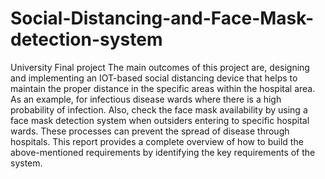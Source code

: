 # Social-Distancing-and-Face-Mask-detection-system
University Final project
The main outcomes of this project are, designing and implementing an IOT-based social distancing device that helps to maintain the proper distance in the specific areas within the hospital area. As an example, for infectious disease wards where there is a high probability of infection. Also, check the face mask availability by using a face mask detection system when outsiders entering to specific hospital wards. These processes can prevent the spread of disease through hospitals. This report provides a complete overview of how to build the above-mentioned requirements by identifying the key requirements of the system.
